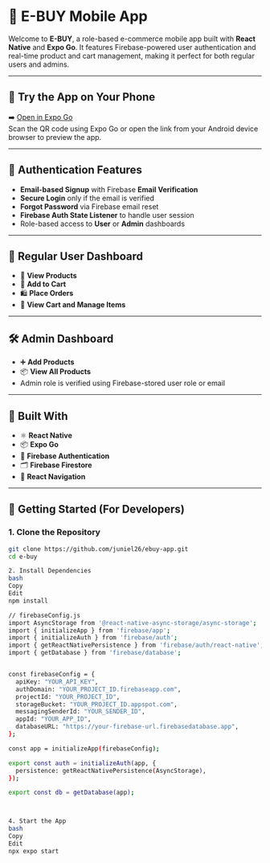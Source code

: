 # 🛒 E-BUY Mobile App

Welcome to **E-BUY**, a role-based e-commerce mobile app built with **React Native** and **Expo Go**. It features Firebase-powered user authentication and real-time product and cart management, making it perfect for both regular users and admins.

---

## 📱 Try the App on Your Phone

➡️ [Open in Expo Go](https://expo.dev/accounts/juniel26/projects/ebuy-app/builds/d5abe5a8-6a0b-46b3-8281-6847a0d494a0)  
Scan the QR code using Expo Go or open the link from your Android device browser to preview the app.


---

## 🔐 Authentication Features

- **Email-based Signup** with Firebase **Email Verification**
- **Secure Login** only if the email is verified
- **Forgot Password** via Firebase email reset
- **Firebase Auth State Listener** to handle user session
- Role-based access to **User** or **Admin** dashboards

---

## 👤 Regular User Dashboard

- 🧾 **View Products**
- 🛒 **Add to Cart**
- 🛍️ **Place Orders**
- 🧺 **View Cart and Manage Items**

---

## 🛠️ Admin Dashboard

- ➕ **Add Products**
- 📦 **View All Products**
- Admin role is verified using Firebase-stored user role or email

---

## 🧠 Built With

- ⚛️ **React Native**
- 📦 **Expo Go**
- 🔐 **Firebase Authentication**
- 🗂️ **Firebase Firestore**
- 🔁 **React Navigation**

---

## 🚀 Getting Started (For Developers)

### 1. Clone the Repository

```bash
git clone https://github.com/juniel26/ebuy-app.git
cd e-buy

2. Install Dependencies
bash
Copy
Edit
npm install

// firebaseConfig.js
import AsyncStorage from '@react-native-async-storage/async-storage';
import { initializeApp } from 'firebase/app';
import { initializeAuth } from 'firebase/auth';
import { getReactNativePersistence } from 'firebase/auth/react-native';
import { getDatabase } from 'firebase/database';


const firebaseConfig = {
  apiKey: "YOUR_API_KEY",
  authDomain: "YOUR_PROJECT_ID.firebaseapp.com",
  projectId: "YOUR_PROJECT_ID",
  storageBucket: "YOUR_PROJECT_ID.appspot.com",
  messagingSenderId: "YOUR_SENDER_ID",
  appId: "YOUR_APP_ID",
  databaseURL: "https://your-firebase-url.firebasedatabase.app",
};

const app = initializeApp(firebaseConfig);

export const auth = initializeAuth(app, {
  persistence: getReactNativePersistence(AsyncStorage),
});

export const db = getDatabase(app);



4. Start the App
bash
Copy
Edit
npx expo start
